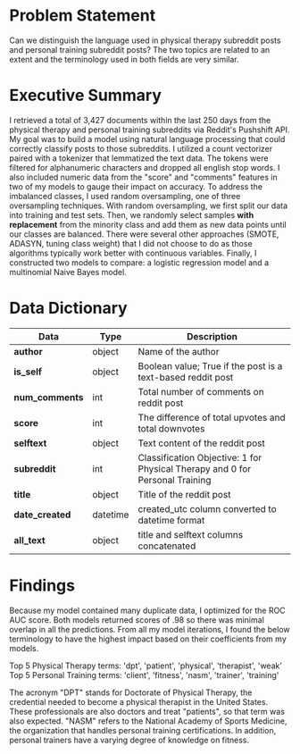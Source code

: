# Problem Statement
Can we distinguish the language used in physical therapy subreddit posts and personal training subreddit posts? The two topics are related to an extent and the terminology used in both fields are very similar. 

# Executive Summary
I retrieved a total of 3,427 documents within the last 250 days from the physical therapy and personal training subreddits via Reddit's Pushshift API. My goal was to build a model using natural language processing that could correctly classify posts to those subreddits. I utilized a count vectorizer paired with a tokenizer that lemmatized the text data. The tokens were filtered for alphanumeric characters and dropped all english stop words. I also included numeric data from the "score" and "comments" features in two of my models to gauge their impact on accuracy. To address the imbalanced classes, I used random oversampling, one of three oversampling techniques. With random oversampling, we first split our data into training and test sets. Then, we randomly select samples **with replacement** from the minority class and add them as new data points until our classes are balanced. There were several other approaches (SMOTE, ADASYN, tuning class weight) that I did not choose to do as those algorithms typically work better with continuous variables. Finally, I constructed two models to compare: a logistic regression model and a multinomial Naive Bayes model.

# Data Dictionary
|Data|Type|Description|
|---|---|---|
|**author**|object|Name of the author|
|**is_self**|object|Boolean value; True if the post is a text-based reddit post|
|**num_comments**|int|Total number of comments on reddit post|
|**score**|int|The difference of total upvotes and total downvotes|
|**selftext**|object|Text content of the reddit post|
|**subreddit**|int|Classification Objective: 1 for Physical Therapy and 0 for Personal Training|
|**title**|object|Title of the reddit post|
|**date_created**|datetime|created_utc column converted to datetime format|
|**all_text**|object|title and selftext columns concatenated|

# Findings
Because my model contained many duplicate data, I optimized for the ROC AUC score. Both models returned scores of .98 so there was minimal overlap in all the predictions. From all my model iterations, I found the below terminology to have the highest impact based on their coefficients from my models.

Top 5 Physical Therapy terms: 'dpt', 'patient', 'physical', 'therapist', 'weak’
Top 5 Personal Training terms: 'client', 'fitness', 'nasm', 'trainer', 'training'

The acronym "DPT" stands for Doctorate of Physical Therapy, the credential needed to become a physical therapist in the United States. These professionals are also doctors and treat "patients", so that term was also expected.
"NASM" refers to the National Academy of Sports Medicine, the organization that handles personal training certifications. In addition, personal trainers have a varying degree of knowledge on fitness.